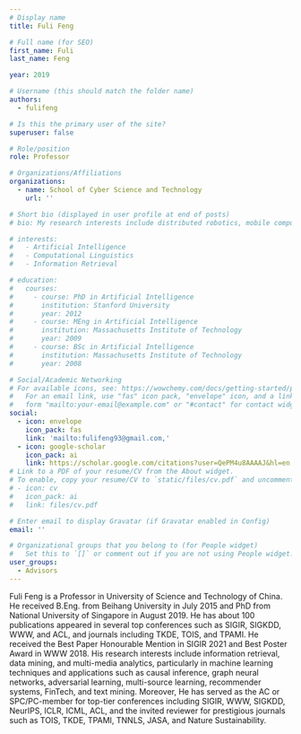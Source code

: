 ```yaml
---
# Display name
title: Fuli Feng

# Full name (for SEO)
first_name: Fuli
last_name: Feng

year: 2019

# Username (this should match the folder name)
authors:
  - fulifeng

# Is this the primary user of the site?
superuser: false

# Role/position
role: Professor

# Organizations/Affiliations
organizations:
  - name: School of Cyber Science and Technology
    url: ''

# Short bio (displayed in user profile at end of posts)
# bio: My research interests include distributed robotics, mobile computing and programmable matter.

# interests:
#   - Artificial Intelligence
#   - Computational Linguistics
#   - Information Retrieval

# education:
#   courses:
#     - course: PhD in Artificial Intelligence
#       institution: Stanford University
#       year: 2012
#     - course: MEng in Artificial Intelligence
#       institution: Massachusetts Institute of Technology
#       year: 2009
#     - course: BSc in Artificial Intelligence
#       institution: Massachusetts Institute of Technology
#       year: 2008

# Social/Academic Networking
# For available icons, see: https://wowchemy.com/docs/getting-started/page-builder/#icons
#   For an email link, use "fas" icon pack, "envelope" icon, and a link in the
#   form "mailto:your-email@example.com" or "#contact" for contact widget.
social:
  - icon: envelope
    icon_pack: fas
    link: 'mailto:fulifeng93@gmail.com,'
  - icon: google-scholar
    icon_pack: ai
    link: https://scholar.google.com/citations?user=QePM4u8AAAAJ&hl=en
# Link to a PDF of your resume/CV from the About widget.
# To enable, copy your resume/CV to `static/files/cv.pdf` and uncomment the lines below.
# - icon: cv
#   icon_pack: ai
#   link: files/cv.pdf

# Enter email to display Gravatar (if Gravatar enabled in Config)
email: ''

# Organizational groups that you belong to (for People widget)
#   Set this to `[]` or comment out if you are not using People widget.
user_groups:
  - Advisors
---
```


Fuli Feng is a Professor in University of Science and Technology of China. He received B.Eng. from Beihang University in July 2015 and PhD from National University of Singapore in August 2019. He has about 100 publications appeared in several top conferences such as SIGIR, SIGKDD, WWW, and ACL, and journals including TKDE, TOIS, and TPAMI. He received the Best Paper Honourable Mention in SIGIR 2021 and Best Poster Award in WWW 2018. His research interests include information retrieval, data mining, and multi-media analytics, particularly in machine learning techniques and applications such as causal inference, graph neural networks, adversarial learning, multi-source learning, recommender systems, FinTech, and text mining. Moreover, He has served as the AC or SPC/PC-member for top-tier conferences including SIGIR, WWW, SIGKDD, NeurIPS, ICLR, ICML, ACL, and the invited reviewer for prestigious journals such as TOIS, TKDE, TPAMI, TNNLS, JASA, and Nature Sustainability.
